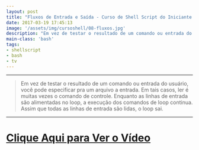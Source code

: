 ```yaml
---
layout: post
title: "Fluxos de Entrada e Saída - Curso de Shell Script do Iniciante ao Avançado"
date: 2017-03-19 17:45:13
image: '/assets/img/cursoshell/08-fluxos.jpg'
description: "Em vez de testar o resultado de um comando ou entrada do usuário, você pode especificar pra um arquivo a entrada."
main-class: 'bash'
tags:
- shellscript
- bash
- tv
---
```


***

> Em vez de testar o resultado de um comando ou entrada do usuário, você pode especificar pra um arquivo a entrada. Em tais casos, ler é muitas vezes o comando de controle. Enquanto as linhas de entrada são alimentadas no loop, a execução dos comandos de loop continua. Assim que todas as linhas de entrada são lidas, o loop sai.

***


# [Clique Aqui para Ver o Vídeo](https://www.youtube.com/watch?v=Zl8187gfE7c)

